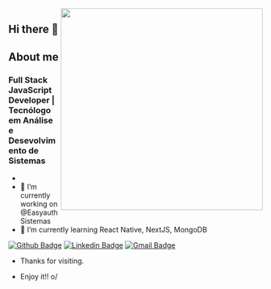  <img align="right" width="400" border-radius= 50% height="400" src="https://dribbble.com/shots/14247776-Coding/attachments/5893979?mode=media">

## Hi there 👋

## About me 

###  Full Stack JavaScript Developer | Tecnólogo em Análise e Desevolvimento de Sistemas

- 
- 🔭 I’m currently working on @Easyauth Sistemas
- 🌱 I’m currently learning React Native, NextJS, MongoDB

[![Github Badge](https://img.shields.io/badge/-Github-000?style=flat-square&logo=Github&logoColor=white&link=https://github.com/felipecarpes)](https://github.com/felipecarpes)
[![Linkedin Badge](https://img.shields.io/badge/-LinkedIn-blue?style=flat-square&logo=Linkedin&logoColor=white&link=https://www.linkedin.com/in/felipe-carpes-b3aa9b186/)](https://www.linkedin.com/in/felipe-carpes-b3aa9b186/)
[![Gmail Badge](https://img.shields.io/badge/-Gmail-c14438?style=flat-square&logo=Gmail&logoColor=white&link=mailto:carpesz94@gmail.com)](mailto:carpesz94@gmail.com)

 - Thanks for visiting. 

- Enjoy it!! o/
